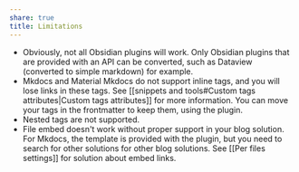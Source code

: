 ```yaml
---
share: true
title: Limitations
---
```


- Obviously, not all Obsidian plugins will work. Only Obsidian plugins that are provided with an API can be converted, such as Dataview (converted to simple markdown) for example.
- Mkdocs and Material Mkdocs do not support inline tags, and you will lose links in these tags. See [[snippets and tools#Custom tags attributes|Custom tags attributes]] for more information. You can move your tags in the frontmatter to keep them, using the plugin.
- Nested tags are not supported.
- File embed doesn't work without proper support in your blog solution. For Mkdocs, the template is provided with the plugin, but you need to search for other solutions for other blog solutions. See [[Per files settings]] for solution about embed links.